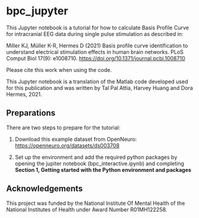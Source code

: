 # bpc_jupyter

This Jupyter notebook is a tutorial for how to calculate Basis Profile Curve for intracranial EEG data during single pulse stimulation as described in: 

Miller KJ, Müller K-R, Hermes D (2021) Basis profile curve identification to understand electrical stimulation effects in human brain networks. PLoS Comput Biol 17(9): e1008710. https://doi.org/10.1371/journal.pcbi.1008710

Please cite this work when using the code. 

This Jupyter notebook is a translation of the Matlab code developed used for this publication and was written by Tal Pal Attia, Harvey Huang and Dora Hermes, 2021. 

## Preparations

There are two steps to prepare for the tutorial:

1. Download this example dataset from OpenNeuro: https://openneuro.org/datasets/ds003708

2. Set up the environment and add the required python packages by opening the jupiter notebook (bpc_interactive.ipynb) and completing **Section 1, Getting started with the Python environment and packages** 



## Acknowledgements
This project was funded by the National Institute Of Mental Health of the National Institutes of Health under Award Number R01MH122258.


